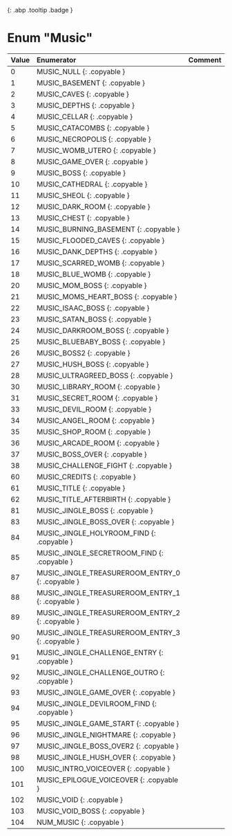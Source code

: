 [ ](#){: .abp .tooltip .badge }
# Enum "Music"
|Value|Enumerator|Comment|
|:--|:--|:--|
| 0 |MUSIC_NULL {: .copyable } |  | 
| 1 |MUSIC_BASEMENT {: .copyable } |  | 
| 2 |MUSIC_CAVES {: .copyable } |  | 
| 3 |MUSIC_DEPTHS {: .copyable } |  | 
| 4 |MUSIC_CELLAR {: .copyable } |  | 
| 5 |MUSIC_CATACOMBS {: .copyable } |  | 
| 6 |MUSIC_NECROPOLIS {: .copyable } |  | 
| 7 |MUSIC_WOMB_UTERO {: .copyable } |  | 
| 8 |MUSIC_GAME_OVER {: .copyable } |  | 
| 9 |MUSIC_BOSS {: .copyable } |  | 
| 10 |MUSIC_CATHEDRAL {: .copyable } |  | 
| 11 |MUSIC_SHEOL {: .copyable } |  | 
| 12 |MUSIC_DARK_ROOM {: .copyable } |  | 
| 13 |MUSIC_CHEST {: .copyable } |  | 
| 14 |MUSIC_BURNING_BASEMENT {: .copyable } |  | 
| 15 |MUSIC_FLOODED_CAVES {: .copyable } |  | 
| 16 |MUSIC_DANK_DEPTHS {: .copyable } |  | 
| 17 |MUSIC_SCARRED_WOMB {: .copyable } |  | 
| 18 |MUSIC_BLUE_WOMB {: .copyable } |  | 
| 20 |MUSIC_MOM_BOSS {: .copyable } |  | 
| 21 |MUSIC_MOMS_HEART_BOSS {: .copyable } |  | 
| 22 |MUSIC_ISAAC_BOSS {: .copyable } |  | 
| 23 |MUSIC_SATAN_BOSS {: .copyable } |  | 
| 24 |MUSIC_DARKROOM_BOSS {: .copyable } |  | 
| 25 |MUSIC_BLUEBABY_BOSS {: .copyable } |  | 
| 26 |MUSIC_BOSS2 {: .copyable } |  | 
| 27 |MUSIC_HUSH_BOSS {: .copyable } |  | 
| 28 |MUSIC_ULTRAGREED_BOSS {: .copyable } |  | 
| 30 |MUSIC_LIBRARY_ROOM {: .copyable } |  | 
| 31 |MUSIC_SECRET_ROOM {: .copyable } |  | 
| 33 |MUSIC_DEVIL_ROOM {: .copyable } |  | 
| 34 |MUSIC_ANGEL_ROOM {: .copyable } |  | 
| 35 |MUSIC_SHOP_ROOM {: .copyable } |  | 
| 36 |MUSIC_ARCADE_ROOM {: .copyable } |  | 
| 37 |MUSIC_BOSS_OVER {: .copyable } |  | 
| 38 |MUSIC_CHALLENGE_FIGHT {: .copyable } |  | 
| 60 |MUSIC_CREDITS {: .copyable } |  | 
| 61 |MUSIC_TITLE {: .copyable } |  | 
| 62 |MUSIC_TITLE_AFTERBIRTH {: .copyable } |  | 
| 81 |MUSIC_JINGLE_BOSS {: .copyable } |  | 
| 83 |MUSIC_JINGLE_BOSS_OVER {: .copyable } |  | 
| 84 |MUSIC_JINGLE_HOLYROOM_FIND {: .copyable } |  | 
| 85 |MUSIC_JINGLE_SECRETROOM_FIND {: .copyable } |  | 
| 87 |MUSIC_JINGLE_TREASUREROOM_ENTRY_0 {: .copyable } |  | 
| 88 |MUSIC_JINGLE_TREASUREROOM_ENTRY_1 {: .copyable } |  | 
| 89 |MUSIC_JINGLE_TREASUREROOM_ENTRY_2 {: .copyable } |  | 
| 90 |MUSIC_JINGLE_TREASUREROOM_ENTRY_3 {: .copyable } |  | 
| 91 |MUSIC_JINGLE_CHALLENGE_ENTRY {: .copyable } |  | 
| 92 |MUSIC_JINGLE_CHALLENGE_OUTRO {: .copyable } |  | 
| 93 |MUSIC_JINGLE_GAME_OVER {: .copyable } |  | 
| 94 |MUSIC_JINGLE_DEVILROOM_FIND {: .copyable } |  | 
| 95 |MUSIC_JINGLE_GAME_START {: .copyable } |  | 
| 96 |MUSIC_JINGLE_NIGHTMARE {: .copyable } |  | 
| 97 |MUSIC_JINGLE_BOSS_OVER2 {: .copyable } |  | 
| 98 |MUSIC_JINGLE_HUSH_OVER {: .copyable } |  | 
| 100 |MUSIC_INTRO_VOICEOVER {: .copyable } |  | 
| 101 |MUSIC_EPILOGUE_VOICEOVER {: .copyable } |  | 
| 102 |MUSIC_VOID {: .copyable } |  | 
| 103 |MUSIC_VOID_BOSS {: .copyable } |  | 
| 104 |NUM_MUSIC {: .copyable } |  | 